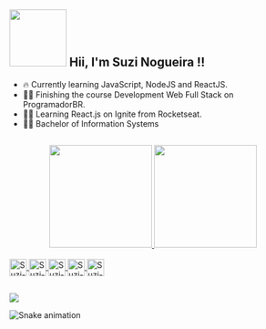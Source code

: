 <div>
  <h2> <img height="100px" src="https://user-images.githubusercontent.com/12518149/138969765-b0b498bc-e590-4a40-9827-c83612430075.gif" />
    Hii, I'm Suzi Nogueira !! </h2>
</div>

- :fire: Currently learning JavaScript, NodeJS and ReactJS. 
- :woman_technologist: Finishing the course Development Web Full Stack on ProgramadorBR. 
- :woman_technologist: Learning React.js on Ignite from Rocketseat.
- :woman_student:	Bachelor of Information Systems 

##

<div align="center">
  <a href="https://github.com/suzinogueira">
  <img height="180em" src="https://github-readme-stats.vercel.app/api?username=suzinogueira&show_icons=true&theme=radical&include_all_commits=true&count_private=true"/>
  <img height="180em" src="https://github-readme-stats.vercel.app/api/top-langs/?username=suzinogueira&layout=compact&langs_count=7&theme=radical"/>
</div>
  
<div style="display: inline_block"><br>
  <img align="center" alt="Suzi-HTML" height="30" src="https://user-images.githubusercontent.com/12518149/137835898-e75e65d1-c365-4411-8896-77407a11de10.png">
  <img align="center" alt="Suzi-CSS" height="30" src="https://user-images.githubusercontent.com/12518149/137836223-5ebb382c-16d4-4278-b373-62b380980241.png">
  <img align="center" alt="Suzi-Node" height="30" src="https://user-images.githubusercontent.com/12518149/137836383-3582e2ad-74a7-4373-81e7-efbdf3f39fac.png">
  <img align="center" alt="Suzi-React" height="30" src="https://user-images.githubusercontent.com/12518149/137836478-cec47a06-7f0c-40f6-9022-e3894fc4cbfd.png">
  <img align="center" alt="Suzi-Mongo" height="30" src="https://user-images.githubusercontent.com/12518149/137836547-7bf23e2a-cb70-4833-9e57-e4c5f59fff37.png">
  
</div>
  
  ##
  
 <div>
  
  <a href="https://www.linkedin.com/in/suziandressa" target="_blank"><img src="https://img.shields.io/badge/-LinkedIn-%230077B5?style=for-the-badge&logo=linkedin&logoColor=white" target="_blank"></a> 
 
   
   
 
 </div>
 
 ![Snake animation](https://github.com/suzinogueira/suzinogueira/blob/output/github-contribution-grid-snake.svg)

